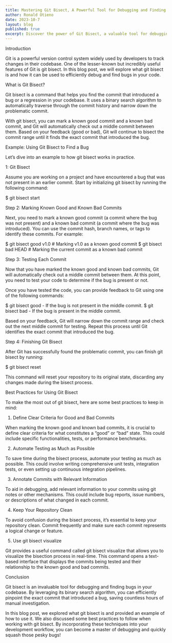 ```yaml
---
title: Mastering Git Bisect, A Powerful Tool for Debugging and Finding Bugs
author: Ronald Otieno
date: 2023-10-7
layout: blog
published: true
excerpt: Discover the power of Git Bisect, a valuable tool for debugging and finding bugs in your codebase. Learn how to efficiently track down the commit that introduced a bug using a binary search algorithm.
---
```


Introduction

Git is a powerful version control system widely used by developers to track changes in their codebase. One of the lesser-known but incredibly useful features of Git is git bisect. In this blog post, we will explore what git bisect is and how it can be used to efficiently debug and find bugs in your code.

What is Git Bisect?

Git bisect is a command that helps you find the commit that introduced a bug or a regression in your codebase. It uses a binary search algorithm to automatically traverse through the commit history and narrow down the problematic commit.

With git bisect, you can mark a known good commit and a known bad commit, and Git will automatically check out a middle commit between them. Based on your feedback (good or bad), Git will continue to bisect the commit range until it finds the exact commit that introduced the bug.

Example: Using Git Bisect to Find a Bug

Let’s dive into an example to how git bisect works in practice.

1: Git Bisect

Assume you are working on a project and have encountered a bug that was not present in an earlier commit. Start by initializing git bisect by running the following command:

$ git bisect start

Step 2: Marking Known Good and Known Bad Commits

Next, you need to mark a known good commit (a commit where the bug was not present) and a known bad commit (a commit where the bug was introduced). You can use the commit hash, branch names, or tags to identify these commits. For example:

$ git bisect good v1.0 # Marking v1.0 as a known good commit
$ git bisect bad HEAD # Marking the current commit as a known bad commit

Step 3: Testing Each Commit

Now that you have marked the known good and known bad commits, Git will automatically check out a middle commit between them. At this point, you need to test your code to determine if the bug is present or not.

Once you have tested the code, you can provide feedback to Git using one of the following commands:

$ git bisect good - If the bug is not present in the middle commit.
$ git bisect bad - If the bug is present in the middle commit.

Based on your feedback, Git will narrow down the commit range and check out the next middle commit for testing. Repeat this process until Git identifies the exact commit that introduced the bug.

Step 4: Finishing Git Bisect

After Git has successfully found the problematic commit, you can finish git bisect by running:

$ git bisect reset

This command will reset your repository to its original state, discarding any changes made during the bisect process.

Best Practices for Using Git Bisect

To make the most out of git bisect, here are some best practices to keep in mind:

1. Define Clear Criteria for Good and Bad Commits

When marking the known good and known bad commits, it is crucial to define clear criteria for what constitutes a “good” or “bad” state. This could include specific functionalities, tests, or performance benchmarks.

2. Automate Testing as Much as Possible

To save time during the bisect process, automate your testing as much as possible. This could involve writing comprehensive unit tests, integration tests, or even setting up continuous integration pipelines.

3. Annotate Commits with Relevant Information

To aid in debugging, add relevant information to your commits using git notes or other mechanisms. This could include bug reports, issue numbers, or descriptions of what changed in each commit.

4. Keep Your Repository Clean

To avoid confusion during the bisect process, it’s essential to keep your repository clean. Commit frequently and make sure each commit represents a logical change or feature.

5. Use git bisect visualize

Git provides a useful command called git bisect visualize that allows you to visualize the bisection process in real-time. This command opens a text-based interface that displays the commits being tested and their relationship to the known good and bad commits.

Conclusion

Git bisect is an invaluable tool for debugging and finding bugs in your codebase. By leveraging its binary search algorithm, you can efficiently pinpoint the exact commit that introduced a bug, saving countless hours of manual investigation.

In this blog post, we explored what git bisect is and provided an example of how to use it. We also discussed some best practices to follow when working with git bisect. By incorporating these techniques into your development workflow, you can become a master of debugging and quickly squash those pesky bugs!
